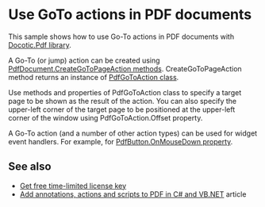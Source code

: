 # Use GoTo actions in PDF documents
This sample shows how to use Go-To actions in PDF documents with [Docotic.Pdf library](https://bitmiracle.com/pdf-library/).

A Go-To (or jump) action can be created using [PdfDocument.CreateGoToPageAction methods](https://bitmiracle.com/pdf-library/api/pdfdocument-creategotopageaction).
CreateGoToPageAction method returns an instance of [PdfGoToAction class](https://bitmiracle.com/pdf-library/api/pdfgotoaction).

Use methods and properties of PdfGoToAction class to specify a target page to be shown as the result of the action. You can also specify the upper-left corner of the target page to be positioned at the upper-left corner of the window using PdfGoToAction.Offset property.

A Go-To action (and a number of other action types) can be used for widget event handlers. For example, for [PdfButton.OnMouseDown property](https://bitmiracle.com/pdf-library/api/pdfcontrol-onmousedown).

## See also
* [Get free time-limited license key](https://bitmiracle.com/pdf-library/download-pdf-library.aspx)
* [Add annotations, actions and scripts to PDF in C# and VB.NET](https://bitmiracle.com/pdf-library/annotations-and-actions.aspx) article
